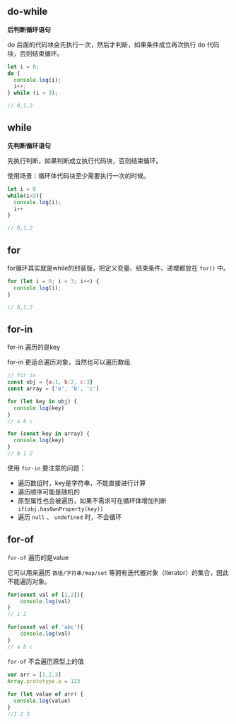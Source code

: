 <!--
 * @Date: 2021-08-29 15:47:03
 * @LastEditors: wenfujie
 * @LastEditTime: 2021-08-29 17:08:20
 * @FilePath: /document-library/articles/js相关/基础/JS的循环.md
-->

## do-while
**后判断循环语句**

do 后面的代码块会先执行一次，然后才判断，如果条件成立再次执行 do 代码块，否则结束循环。

```js
let i = 0;
do {
  console.log(i);
  i++;
} while (i < 3);

// 0,1,2
```
## while
**先判断循环语句**

先执行判断，如果判断成立执行代码块，否则结束循环。

使用场景：循环体代码块至少需要执行一次的时候。
```js
let i = 0
while(i<3){
  console.log(i);
  i++
}

// 0,1,2
```

## for

for循环其实就是while的封装版，把定义变量、结束条件、递增都放在 `for()` 中。

```js
for (let i = 0; i < 3; i++) {
  console.log(i);
}

// 0,1,2
```

## for-in

for-in 遍历的是key

for-in 更适合遍历对象，当然也可以遍历数组.

```js
// for in
const obj = {a:1, b:2, c:3}
const array = ['a', 'b', 'c']

for (let key in obj) {
  console.log(key)
}
// a b c

for (const key in array) {
  console.log(key)
}
// 0 1 2

```

使用 `for-in` 要注意的问题：

- 遍历数组时，key是字符串，不能直接进行计算
- 遍历顺序可能是随机的
- 原型属性也会被遍历，如果不需求可在循环体增加判断 `if(obj.hasOwnProperty(key))`
- 遍历 `null` 、 `undefined` 时，不会循环

## for-of

`for-of` 遍历的是value

它可以用来遍历 `数组/字符串/map/set` 等拥有迭代器对象（iterator）的集合，因此不能遍历对象。

```js
for(const val of [1,2]){
    console.log(val)
}
// 1 2

for(const val of 'abc'){
    console.log(val)
}
// a b c
```

`for-of` 不会遍历原型上的值

```js
var arr = [1,2,3]
Array.prototype.a = 123
    
for (let value of arr) {
  console.log(value)
}
//1 2 3
```